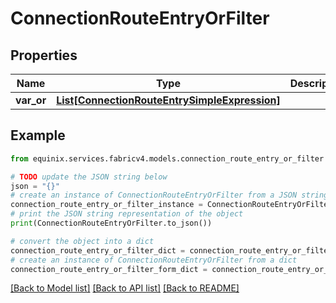 # ConnectionRouteEntryOrFilter


## Properties

Name | Type | Description | Notes
------------ | ------------- | ------------- | -------------
**var_or** | [**List[ConnectionRouteEntrySimpleExpression]**](ConnectionRouteEntrySimpleExpression.md) |  | [optional] 

## Example

```python
from equinix.services.fabricv4.models.connection_route_entry_or_filter import ConnectionRouteEntryOrFilter

# TODO update the JSON string below
json = "{}"
# create an instance of ConnectionRouteEntryOrFilter from a JSON string
connection_route_entry_or_filter_instance = ConnectionRouteEntryOrFilter.from_json(json)
# print the JSON string representation of the object
print(ConnectionRouteEntryOrFilter.to_json())

# convert the object into a dict
connection_route_entry_or_filter_dict = connection_route_entry_or_filter_instance.to_dict()
# create an instance of ConnectionRouteEntryOrFilter from a dict
connection_route_entry_or_filter_form_dict = connection_route_entry_or_filter.from_dict(connection_route_entry_or_filter_dict)
```
[[Back to Model list]](../README.md#documentation-for-models) [[Back to API list]](../README.md#documentation-for-api-endpoints) [[Back to README]](../README.md)


